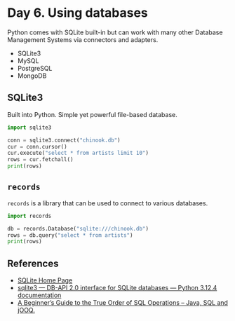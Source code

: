# Day 6. Using databases

Python comes with SQLite built-in but can work with many other Database Management Systems via connectors and adapters.

- SQLite3
- MySQL
- PostgreSQL
- MongoDB

## SQLite3

Built into Python. Simple yet powerful file-based database.

```python
import sqlite3

conn = sqlite3.connect("chinook.db")
cur = conn.cursor()
cur.execute("select * from artists limit 10")
rows = cur.fetchall()
print(rows)
```

## `records`

`records` is a library that can be used to connect to various databases.

```python
import records

db = records.Database("sqlite:///chinook.db")
rows = db.query("select * from artists")
print(rows)
```

## References

- [SQLite Home Page](https://www.sqlite.org/)
- [sqlite3 — DB-API 2.0 interface for SQLite databases — Python 3.12.4 documentation](https://docs.python.org/3/library/sqlite3.html)
- [A Beginner’s Guide to the True Order of SQL Operations – Java, SQL and jOOQ.](https://blog.jooq.org/a-beginners-guide-to-the-true-order-of-sql-operations/)

